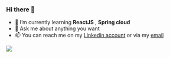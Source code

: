 ### Hi there 👋


<!--
**AbdelYsf/AbdelYsf** is a ✨ _special_ ✨ repository because its `README.md` (this file) appears on your GitHub profile.

Here are some ideas to get you started:-->

- 🌱 I’m currently learning **ReactJS** , **Spring cloud**
- 💬 Ask me about anything you want
- 📫 You can reach me on my [Linkedin account](https://www.linkedin.com/in/abdelysf/) or via my [email](abdel.ysf@gmail.com)

![](https://komarev.com/ghpvc/?username=AbdelYsf)
